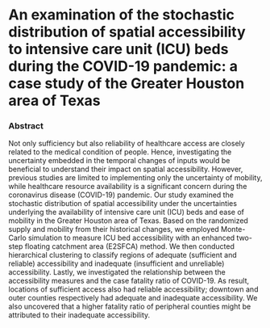 # An examination of the stochastic distribution of spatial accessibility to intensive care unit (ICU) beds during the COVID-19 pandemic: a case study of the Greater Houston area of Texas

### Abstract
Not only sufficiency but also reliability of healthcare access are closely related to the medical condition of people. Hence, investigating the uncertainty embedded in the temporal changes of inputs would be beneficial to understand their impact on spatial accessibility. However, previous studies are limited to implementing only the uncertainty of mobility, while healthcare resource availability is a significant concern during the coronavirus disease (COVID-19) pandemic. Our study examined the stochastic distribution of spatial accessibility under the uncertainties underlying the availability of intensive care unit (ICU) beds and ease of mobility in the Greater Houston area of Texas. Based on the randomized supply and mobility from their historical changes, we employed Monte-Carlo simulation to measure ICU bed accessibility with an enhanced two-step floating catchment area (E2SFCA) method. We then conducted hierarchical clustering to classify regions of adequate (sufficient and reliable) accessibility and inadequate (insufficient and unreliable) accessibility. Lastly, we investigated the relationship between the accessibility measures and the case fatality ratio of COVID-19. As result, locations of sufficient access also had reliable accessibility; downtown and outer counties respectively had adequate and inadequate accessibility. We also uncovered that a higher fatality ratio of peripheral counties might be attributed to their inadequate accessibility. 
